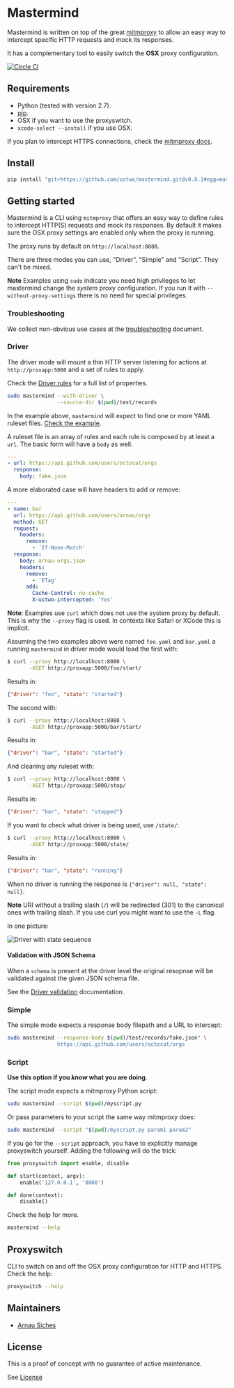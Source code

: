 # Mastermind

Mastermind is written on top of the great [mitmproxy](https://mitmproxy.org)
to allow an easy way to intercept specific HTTP requests and mock its responses.

It has a complementary tool to easily switch the **OSX** proxy configuration.

[![Circle CI](https://circleci.com/gh/ustwo/mastermind.svg?style=svg)](https://circleci.com/gh/ustwo/mastermind)

## Requirements

* Python (tested with version 2.7).
* [pip](https://pypi.python.org/pypi/pip/).
* OSX if you want to use the proxyswitch.
* `xcode-select --install` if you use OSX.

If you plan to intercept HTTPS connections, check the [mitmproxy docs](http://docs.mitmproxy.org/en/stable/certinstall.html).


## Install

```sh
pip install "git+https://github.com/ustwo/mastermind.git@v0.8.1#egg=mastermind"
```

## Getting started

Mastermind is a CLI using `mitmproxy` that offers an easy way to define rules
to intercept HTTP(S) requests and mock its responses.  By default it makes sure
the OSX proxy settings are enabled only when the proxy is running.

The proxy runs by default on `http://localhost:8080`.

There are three modes you can use, "Driver", "Simple" and "Script".  They can't
be mixed.

**Note** Examples using `sudo` indicate you need high privileges to let
mastermind change the *system* proxy configuration.  If you run it with
`--without-proxy-settings` there is no need for special privileges.

### Troubleshooting

We collect non-obvious use cases at the [troubleshooting](./docs/troubleshooting.md) document.

### Driver

The driver mode will mount a thin HTTP server listening for actions at
`http://proxapp:5000` and a set of rules to apply.

Check the [Driver rules](./docs/rules.md) for a full list of properties.


```sh
sudo mastermind --with-driver \
                --source-dir $(pwd)/test/records
```

In the example above, `mastermind` will expect to find one or more YAML ruleset
files.  [Check the example](test/records).

A ruleset file is an array of rules and each rule is composed by at least a `url`.
The basic form will have a `body` as well.


```yaml
---
- url: https://api.github.com/users/octocat/orgs
  response:
    body: fake.json
```

A more elaborated case will have headers to add or remove:

```yaml
---
- name: bar
  url: https://api.github.com/users/arnau/orgs
  method: GET
  request:
    headers:
      remove:
        - 'If-None-Match'
  response:
    body: arnau-orgs.json
    headers:
      remove:
        - 'ETag'
      add:
        Cache-Control: no-cache
        X-ustwo-intercepted: 'Yes'
```

**Note**: Examples use `curl` which does not use the system proxy by default.
This is why the `--proxy` flag is used.  In contexts like Safari or XCode this
is implicit.

Assuming the two examples above were named `foo.yaml` and `bar.yaml` a running
`mastermind` in driver mode would load the first with:

```sh
$ curl --proxy http://localhost:8080 \
       -XGET http://proxapp:5000/foo/start/
```

Results in:

```json
{"driver": "foo", "state": "started"}
```

The second with:

```sh
$ curl --proxy http://localhost:8080 \
       -XGET http://proxapp:5000/bar/start/
```

Results in:

```json
{"driver": "bar", "state": "started"}
```

And cleaning any ruleset with:

```sh
$ curl --proxy http://localhost:8080 \
       -XGET http://proxapp:5000/stop/
```

Results in:

```json
{"driver": "bar", "state": "stopped"}
```

If you want to check what driver is being used, use `/state/`:

```sh
$ curl --proxy http://localhost:8080 \
       -XGET http://proxapp:5000/state/
```

Results in:

```json
{"driver": "bar", "state": "running"}
```

When no driver is running the response is `{"driver": null, "state": null}`.

**Note** URI without a trailing slash (`/`) will be redirected (301) to the
canonical ones with trailing slash.  If you use curl you might want to use the
`-L` flag.

In one picture:

![Driver with state sequence](./docs/schematics/driver-stateful.mmd.png)

#### Validation with JSON Schema

When a `schema` is present at the driver level the original resopnse will be
validated against the given JSON schema file.

See the [Driver validation](./docs/validation.md) documentation.


### Simple

The simple mode expects a response body filepath and a URL to intercept:

```sh
sudo mastermind --response-body $(pwd)/test/records/fake.json" \
                https://api.github.com/users/octocat/orgs
```

### Script

**Use this option if you *know* what you are doing**.

The script mode expects a mitmproxy Python script:

```sh
sudo mastermind --script $(pwd)/myscript.py
```

Or pass parameters to your script the same way mitmproxy does:

```sh
sudo mastermind --script "$(pwd)/myscript.py param1 param2"
```

If you go for the `--script` approach, you have to explicitly manage proxyswitch
yourself. Adding the following will do the trick:

```python
from proxyswitch import enable, disable

def start(context, argv):
    enable('127.0.0.1', '8080')

def done(context):
    disable()
```


Check the help for more.

```sh
mastermind --help
```


## Proxyswitch

CLI to switch on and off the OSX proxy configuration for HTTP and HTTPS. Check
the help:

```sh
proxyswitch --help
```


## Maintainers

* [Arnau Siches](mailto:arnau@ustwo.com)


## License

This is a proof of concept with no guarantee of active maintenance.

See [License](./LICENSE)
